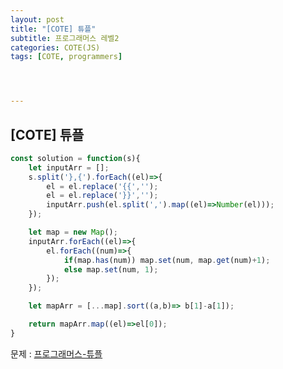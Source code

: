 ```yaml
---
layout: post
title: "[COTE] 튜플"
subtitle: 프로그래머스 레벨2
categories: COTE(JS)
tags: [COTE, programmers]




---
```



## [COTE] 튜플

```javascript
const solution = function(s){
    let inputArr = [];
    s.split('},{').forEach((el)=>{
        el = el.replace('{{','');
        el = el.replace('}}','');
        inputArr.push(el.split(',').map((el)=>Number(el)));
    });

    let map = new Map();
    inputArr.forEach((el)=>{
        el.forEach((num)=>{
            if(map.has(num)) map.set(num, map.get(num)+1);
            else map.set(num, 1);
        });
    });

    let mapArr = [...map].sort((a,b)=> b[1]-a[1]);

    return mapArr.map((el)=>el[0]);
}
```


문제 : [프로그래머스-튜플](https://programmers.co.kr/learn/courses/30/lessons/64065?language=javascript)